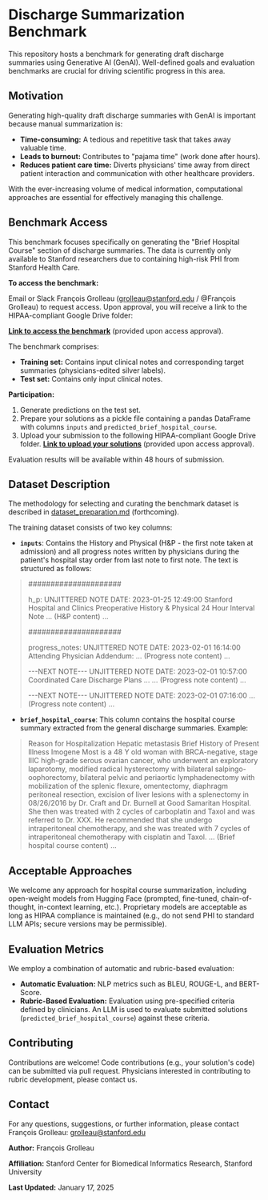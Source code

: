 # Discharge Summarization Benchmark

This repository hosts a benchmark for generating draft discharge summaries using Generative AI (GenAI).  Well-defined goals and evaluation benchmarks are crucial for driving scientific progress in this area.

## Motivation

Generating high-quality draft discharge summaries with GenAI is important because manual summarization is:

* **Time-consuming:** A tedious and repetitive task that takes away valuable time.
* **Leads to burnout:**  Contributes to "pajama time" (work done after hours).
* **Reduces patient care time:** Diverts physicians' time away from direct patient interaction and communication with other healthcare providers.

With the ever-increasing volume of medical information, computational approaches are essential for effectively managing this challenge.

## Benchmark Access

This benchmark focuses specifically on generating the "Brief Hospital Course" section of discharge summaries. The data is currently only available to Stanford researchers due to containing high-risk PHI from Stanford Health Care.

**To access the benchmark:**

Email or Slack François Grolleau (grolleau@stanford.edu / @François Grolleau) to request access. Upon approval, you will receive a link to the HIPAA-compliant Google Drive folder:

[**Link to access the benchmark**](https://drive.google.com/drive/folders/link_id_here) (provided upon access approval).

The benchmark comprises:

* **Training set:** Contains input clinical notes and corresponding target summaries (physicians-edited silver labels).
* **Test set:**  Contains only input clinical notes.

**Participation:**  

1. Generate predictions on the test set.
2. Prepare your solutions as a pickle file containing a pandas DataFrame with columns `inputs` and `predicted_brief_hospital_course`.
3. Upload your submission to the following HIPAA-compliant Google Drive folder.
[**Link to upload your solutions**](https://drive.google.com/drive/folders/different_link_id_here) (provided upon access approval).

Evaluation results will be available within 48 hours of submission.

## Dataset Description
The methodology for selecting and curating the benchmark dataset is described in [dataset_preparation.md](dataset_preparation.md) (forthcoming).

The training dataset consists of two key columns:

* **`inputs`**: Contains the History and Physical (H&P - the first note taken at admission) and all progress notes written by physicians during the patient's hospital stay order from last note to first note.  The text is structured as follows:
> #####################
>
>h_p: UNJITTERED NOTE DATE: 2023-01-25 12:49:00
>Stanford Hospital and Clinics Preoperative History & Physical 24 Hour Interval Note
>... (H&P content) ...
>
>#####################
>
>progress_notes: UNJITTERED NOTE DATE: 2023-02-01 16:14:00
>Attending Physician Addendum:
>... (Progress note content) ...
>
>---NEXT NOTE---
>UNJITTERED NOTE DATE: 2023-02-01 10:57:00
>Coordinated Care Discharge Plans ...
>... (Progress note content) ...
>
>---NEXT NOTE---
>UNJITTERED NOTE DATE: 2023-02-01 07:16:00
>... (Progress note content) ...

* **`brief_hospital_course`**: This column contains the hospital course summary extracted from the general discharge summaries. Example:
>Reason for Hospitalization   Hepatic metastasis
>Brief History of Present Illness   Imogene Most is a 48 Y old woman with BRCA-negative, stage IIIC high-grade serous ovarian cancer, who underwent an exploratory laparotomy, modified radical hysterectomy with bilateral salpingo-oophorectomy, bilateral pelvic and periaortic lymphadenectomy with mobilization of the splenic flexure, omentectomy, diaphragm peritoneal resection, excision of liver lesions with a splenectomy in 08/26/2016 by Dr. Craft and Dr. Burnell at Good Samaritan Hospital.      She then was treated with 2 cycles of carboplatin and Taxol and was referred to Dr. XXX. He recommended that she undergo intraperitoneal chemotherapy, and she was treated with 7 cycles of intraperitoneal chemotherapy with cisplatin and Taxol.
>... (Brief hospital course content) ...

## Acceptable Approaches

We welcome any approach for hospital course summarization, including open-weight models from Hugging Face (prompted, fine-tuned, chain-of-thought, in-context learning, etc.). Proprietary models are acceptable as long as HIPAA compliance is maintained (e.g., do not send PHI to standard LLM APIs; secure versions may be permissible).

## Evaluation Metrics

We employ a combination of automatic and rubric-based evaluation:

* **Automatic Evaluation:** NLP metrics such as BLEU, ROUGE-L, and BERT-Score.
* **Rubric-Based Evaluation:**  Evaluation using pre-specified criteria defined by clinicians. An LLM is used to evaluate submitted solutions (`predicted_brief_hospital_course`) against these criteria.

## Contributing

Contributions are welcome! Code contributions (e.g., your solution's code) can be submitted via pull request.  Physicians interested in contributing to rubric development, please contact us.

## Contact

For any questions, suggestions, or further information, please contact François Grolleau: grolleau@stanford.edu

**Author:** François Grolleau

**Affiliation:** Stanford Center for Biomedical Informatics Research, Stanford University

**Last Updated:** January 17, 2025
